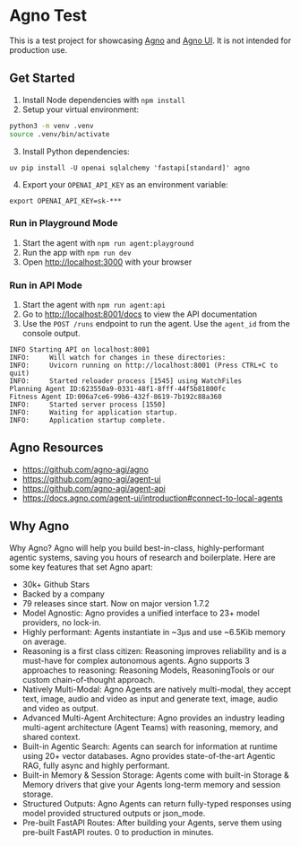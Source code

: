 # Agno Test

This is a test project for showcasing [Agno](https://github.com/agno-agi/agno) and [Agno UI](https://github.com/agno-agi/agent-ui). It is not intended for production use.

## Get Started

1. Install Node dependencies with `npm install`
2. Setup your virtual environment:
```bash
python3 -m venv .venv
source .venv/bin/activate
```
3. Install Python dependencies:
```
uv pip install -U openai sqlalchemy 'fastapi[standard]' agno
```
4. Export your `OPENAI_API_KEY` as an environment variable:
```
export OPENAI_API_KEY=sk-***
```

### Run in Playground Mode
1. Start the agent with `npm run agent:playground`
2. Run the app with `npm run dev`
3. Open [http://localhost:3000](http://localhost:3000) with your browser

### Run in API Mode
1. Start the agent with `npm run agent:api`
2. Go to [http://localhost:8001/docs](http://localhost:8001/docs) to view the API documentation
3. Use the `POST /runs` endpoint to run the agent. Use the `agent_id` from the console output.
```
INFO Starting API on localhost:8001                                                                                                                                                                      
INFO:     Will watch for changes in these directories:
INFO:     Uvicorn running on http://localhost:8001 (Press CTRL+C to quit)
INFO:     Started reloader process [1545] using WatchFiles
Planning Agent ID:623550a9-0331-48f1-8fff-44f5b81800fc 
Fitness Agent ID:006a7ce6-99b6-432f-8619-7b192c88a360
INFO:     Started server process [1550]
INFO:     Waiting for application startup.
INFO:     Application startup complete.
```

## Agno Resources
- https://github.com/agno-agi/agno
- https://github.com/agno-agi/agent-ui
- https://github.com/agno-agi/agent-api
- https://docs.agno.com/agent-ui/introduction#connect-to-local-agents

## Why Agno
Why Agno?
Agno will help you build best-in-class, highly-performant agentic systems, saving you hours of research and boilerplate. Here are some key features that set Agno apart:

- 30k+ Github Stars
- Backed by a company
- 79 releases since start. Now on major version 1.7.2
- Model Agnostic: Agno provides a unified interface to 23+ model providers, no lock-in.
- Highly performant: Agents instantiate in ~3μs and use ~6.5Kib memory on average.
- Reasoning is a first class citizen: Reasoning improves reliability and is a must-have for complex autonomous agents. Agno supports 3 approaches to reasoning: Reasoning Models, ReasoningTools or our custom chain-of-thought approach.
- Natively Multi-Modal: Agno Agents are natively multi-modal, they accept text, image, audio and video as input and generate text, image, audio and video as output.
- Advanced Multi-Agent Architecture: Agno provides an industry leading multi-agent architecture (Agent Teams) with reasoning, memory, and shared context.
- Built-in Agentic Search: Agents can search for information at runtime using 20+ vector databases. Agno provides state-of-the-art Agentic RAG, fully async and highly performant.
- Built-in Memory & Session Storage: Agents come with built-in Storage & Memory drivers that give your Agents long-term memory and session storage.
- Structured Outputs: Agno Agents can return fully-typed responses using model provided structured outputs or json_mode.
- Pre-built FastAPI Routes: After building your Agents, serve them using pre-built FastAPI routes. 0 to production in minutes.